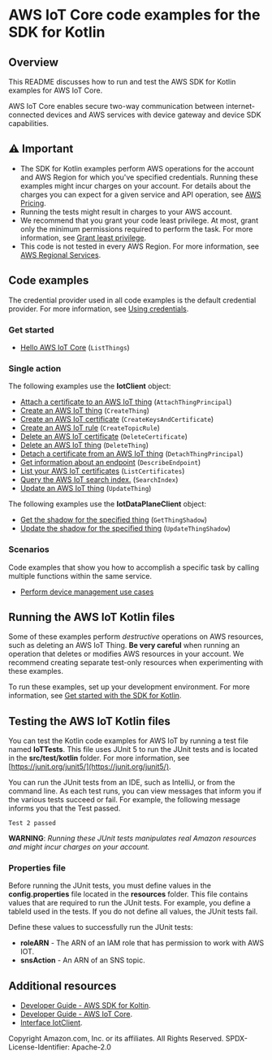 # AWS IoT Core code examples for the SDK for Kotlin

## Overview
This README discusses how to run and test the AWS SDK for Kotlin examples for AWS IoT Core.

AWS IoT Core enables secure two-way communication between internet-connected devices and AWS services with device gateway and device SDK capabilities.

## ⚠️ Important
* The SDK for Kotlin examples perform AWS operations for the account and AWS Region for which you've specified credentials. Running these examples might incur charges on your account. For details about the charges you can expect for a given service and API operation, see [AWS Pricing](https://aws.amazon.com/pricing/).
* Running the tests might result in charges to your AWS account.
* We recommend that you grant your code least privilege. At most, grant only the minimum permissions required to perform the task. For more information, see [Grant least privilege](https://docs.aws.amazon.com/IAM/latest/UserGuide/best-practices.html#grant-least-privilege). 
* This code is not tested in every AWS Region. For more information, see [AWS Regional Services](https://aws.amazon.com/about-aws/global-infrastructure/regional-product-services).

## Code examples

The credential provider used in all code examples is the default credential provider. For more information, see [Using credentials](https://docs.aws.amazon.com/sdk-for-kotlin/latest/developer-guide/credential-providers.html).

### Get started

- [Hello AWS IoT Core](https://github.com/awsdocs/aws-doc-sdk-examples/blob/main/kotlin/services/iot/src/main/kotlin/com/example/iot/HelloIoT.kt) (`ListThings`)


### Single action

The following examples use the **IotClient** object:

- [Attach a certificate to an AWS IoT thing](https://github.com/awsdocs/aws-doc-sdk-examples/blob/main/kotlin/services/iot/src/main/kotlin/com/example/iot/IotScenario.kt) (`AttachThingPrincipal`)
- [Create an AWS IoT thing](https://github.com/awsdocs/aws-doc-sdk-examples/blob/main/kotlin/services/iot/src/main/kotlin/com/example/iot/IotScenario.kt) (`CreateThing`)
- [Create an AWS IoT certificate](https://github.com/awsdocs/aws-doc-sdk-examples/blob/main/kotlin/services/iot/src/main/kotlin/com/example/iot/IotScenario.kt) (`CreateKeysAndCertificate`)
- [Create an AWS IoT rule](https://github.com/awsdocs/aws-doc-sdk-examples/blob/main/kotlin/services/iot/src/main/kotlin/com/example/iot/IotScenario.kt) (`CreateTopicRule`)
- [Delete an AWS IoT certificate](https://github.com/awsdocs/aws-doc-sdk-examples/blob/main/kotlin/services/iot/src/main/kotlin/com/example/iot/IotScenario.kt) (`DeleteCertificate`)
- [Delete an AWS IoT thing](https://github.com/awsdocs/aws-doc-sdk-examples/blob/main/kotlin/services/iot/src/main/kotlin/com/example/iot/IotScenario.kt) (`DeleteThing`)
- [Detach a certificate from an AWS IoT thing](https://github.com/awsdocs/aws-doc-sdk-examples/blob/main/kotlin/services/iot/src/main/kotlin/com/example/iot/IotScenario.kt) (`DetachThingPrincipal`)
- [Get information about an endpoint](https://github.com/awsdocs/aws-doc-sdk-examples/blob/main/kotlin/services/iot/src/main/kotlin/com/example/iot/IotScenario.kt) (`DescribeEndpoint`)
- [List your AWS IoT certificates](https://github.com/awsdocs/aws-doc-sdk-examples/blob/main/kotlin/services/iot/src/main/kotlin/com/example/iot/IotScenario.kt) (`ListCertificates`)
- [Query the AWS IoT search index.](https://github.com/awsdocs/aws-doc-sdk-examples/blob/main/kotlin/services/iot/src/main/kotlin/com/example/iot/IotScenario.kt) (`SearchIndex`)
- [Update an AWS IoT thing](https://github.com/awsdocs/aws-doc-sdk-examples/blob/main/kotlin/services/iot/src/main/kotlin/com/example/iot/IotScenario.kt) (`UpdateThing`)

The following examples use the **IotDataPlaneClient** object:

- [Get the shadow for the specified thing](https://github.com/awsdocs/aws-doc-sdk-examples/blob/main/kotlin/services/iot/src/main/kotlin/com/example/iot/IotScenario.kt) (`GetThingShadow`)
- [Update the shadow for the specified thing](https://github.com/awsdocs/aws-doc-sdk-examples/blob/main/kotlin/services/iot/src/main/kotlin/com/example/iot/IotScenario.kt) (`UpdateThingShadow`)

### Scenarios

Code examples that show you how to accomplish a specific task by calling multiple functions within the same service.

* [Perform device management use cases ](https://github.com/awsdocs/aws-doc-sdk-examples/blob/main/kotlin/services/iot/src/main/kotlin/com/example/iot/IotScenario.kt) 

## Running the AWS IoT Kotlin files

Some of these examples perform *destructive* operations on AWS resources, such as deleting an AWS IoT Thing. **Be very careful** when running an operation that deletes or modifies AWS resources in your account. We recommend creating separate test-only resources when experimenting with these examples.

To run these examples, set up your development environment. For more information, 
see [Get started with the SDK for Kotlin](https://docs.aws.amazon.com/sdk-for-kotlin/latest/developer-guide/get-started.html). 


 ## Testing the AWS IoT Kotlin files

You can test the Kotlin code examples for AWS IoT by running a test file named **IoTTests**. This file uses JUnit 5 to run the JUnit tests and is located in the **src/test/kotlin** folder. For more information, see [https://junit.org/junit5/](https://junit.org/junit5/).

You can run the JUnit tests from an IDE, such as IntelliJ, or from the command line. As each test runs, you can view messages that inform you if the various tests succeed or fail. For example, the following message informs you that the Test passed.

	Test 2 passed

**WARNING**: _Running these JUnit tests manipulates real Amazon resources and might incur charges on your account._

 ### Properties file
Before running the JUnit tests, you must define values in the **config.properties** file located in the **resources** folder. This file contains values that are required to run the JUnit tests. For example, you define a tableId used in the tests. If you do not define all values, the JUnit tests fail.

Define these values to successfully run the JUnit tests:

- **roleARN** - The ARN of an IAM role that has permission to work with AWS IOT.
- **snsAction**  - An ARN of an SNS topic.

## Additional resources
* [Developer Guide - AWS SDK for Koltin](https://docs.aws.amazon.com/sdk-for-kotlin/latest/developer-guide/home.html).
* [Developer Guide - AWS IoT Core](https://docs.aws.amazon.com/iot/latest/developerguide/iot-gs.html).
* [Interface IotClient](https://sdk.amazonaws.com/kotlin/api/latest/iot/aws.sdk.kotlin.services.iot/-iot-client/index.html).

Copyright Amazon.com, Inc. or its affiliates. All Rights Reserved. SPDX-License-Identifier: Apache-2.0